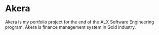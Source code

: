# Akera

Akera is my portfolio project for the end of the ALX Software Engineering program, Akera is finance management system in Gold industry.
